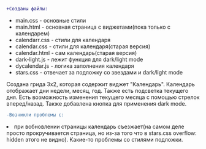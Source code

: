 ```diff
+Созданы файлы:
```
<ul>
  <li>main.css - основные стили
  <li>main.html - основная страница с виджетами(пока только с календарем)
  <li>calendarr.css - стили для календаря
  <li>calendar.css - стили для календаря(старая версия)
  <li>calendar.html - сам календарь(старая версия)
  <li>dark-light.js - лежит функция для dark/light mode
  <li>dycalendar.js - логика заполнения календаря
  <li>stars.css - отвечает за подложку со звездами и dark/light mode
</ul>
<p>Создана грида 3x2, которая содержит виджет "Календарь". Календарь отображает дни недели, месяц, год. Также есть подсветка текущего дня. Есть возможность изменения текущего месяца с помощью стрелок вперед/назад. Также добавлена кнопка для применения dark mode.</p>

```diff
-Возникли проблемы с:
```
<li>при вобновлении страницы календарь съезжает(на самом деле просто прокручивается страница, но из-за того что в stars.css overflow: hidden этого не видно). Какие-то проблемы со стилями подложки.

